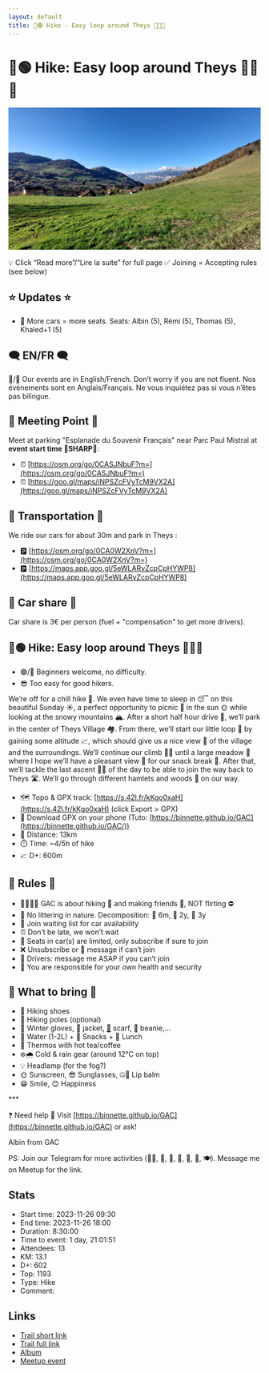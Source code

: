 ```yaml
---
layout: default
title: 🥾🟢 Hike - Easy loop around Theys 🍂🏡🍁
---
```


# 🥾🟢 Hike: Easy loop around Theys 🍂🏡🍁

![2023-11-26](../img/orig/2023-11-26.jpg)

💡 Click “Read more”/“Lire la suite” for full page ✅ Joining = Accepting rules (see below)

##  ⭐ Updates ⭐ 

* 📅 More cars = more seats. Seats: Albin (5), Rémi (5), Thomas (5), Khaled+1 (5)

##  🗨️ EN/FR 🗨️ 
🦅/🐓 Our events are in English/French. Don’t worry if you are not fluent. Nos évènements sont en Anglais/Français. Ne vous inquiétez pas si vous n’êtes pas bilingue.

## 📍 Meeting Point 📍
Meet at parking "Esplanade du Souvenir Français" near Parc Paul Mistral at **event start time 🔺SHARP🔺**:

* ⏰ [https://osm.org/go/0CASJNbuF?m=](https://osm.org/go/0CASJNbuF?m=)
* ⏰ [https://goo.gl/maps/iNPSZcFVyTcM9VX2A](https://goo.gl/maps/iNPSZcFVyTcM9VX2A)

##  🚗 Transportation 🚗 
We ride our cars for about 30m and park in Theys :

* 🅿️ [https://osm.org/go/0CA0W2XnV?m=](https://osm.org/go/0CA0W2XnV?m=)
* 🅿️ [https://maps.app.goo.gl/5eWLARvZcpCpHYWP8](https://maps.app.goo.gl/5eWLARvZcpCpHYWP8)

##  🚗 Car share 🚗 
Car share is 3€ per person (fuel + "compensation" to get more drivers).

##  🥾🟢 Hike: Easy loop around Theys 🍂🏡🍁 

* 🟢/🔵 Beginners welcome, no difficulty.
* 😎 Too easy for good hikers.

We’re off for a chill hike 🥾. We even have time to sleep in 😴 on this beautiful Sunday ☀️, a perfect opportunity to picnic 🧺 in the sun 🌞 while looking at the snowy mountains 🏔️. After a short half hour drive 🚗, we’ll park in the center of Theys Village 🏘️. From there, we’ll start our little loop 🔄 by gaining some altitude 📈, which should give us a nice view 🌄 of the village and the surroundings. We’ll continue our climb 🧗‍♂️ until a large meadow 🌳 where I hope we’ll have a pleasant view 🌼 for our snack break 🍞. After that, we’ll tackle the last ascent 🚵‍♀️ of the day to be able to join the way back to Theys 🛣️. We’ll go through different hamlets and woods 🌲 on our way.

* 🗺️ Topo & GPX track: [https://s.42l.fr/kKgo0xaH](https://s.42l.fr/kKgo0xaH) (click Export > GPX)
* 📲 Download GPX on your phone (Tuto: [https://binnette.github.io/GAC](https://binnette.github.io/GAC/))
* 📏 Distance: 13km
* ⏱️ Time: \~4/5h of hike
* 📈 D+: 600m

##  📜 Rules 📜 

* 🚶‍♀️🚶‍♂️ GAC is about hiking 🥾 and making friends 🤗, NOT flirting ⛔
* 🚮 No littering in nature. Decomposition: 🍊 6m, 🍌 2y, 🥚 3y
* 🚗 Join waiting list for car availability
* ⏰ Don’t be late, we won’t wait
* 💺 Seats in car(s) are limited, only subscribe if sure to join
* ❌ Unsubscribe or 💬 message if can’t join
* 🚗 Drivers: message me ASAP if you can’t join
* 💟 You are responsible for your own health and security

##  🎒 What to bring 🎒 

* 🥾 Hiking shoes
* 🥢 Hiking poles (optional)
* 🧤 Winter gloves, 🧥 jacket, [🧣](https://wprock.fr/t/emoji/cold-face/) scarf, 🧢 beanie,...
* 🧃 Water (1-2L) + 🍫 Snacks + 🥗 Lunch
* 🍵 Thermos with hot tea/coffee
* ❄️🌧️ Cold & rain gear (around 12°C on top)
* 💡 Headlamp (for the fog?)
* 🌞 Sunscreen, 😎 Sunglasses, 🤐🧊 Lip balm
* 😁 Smile, 😊 Happiness

\*\*\*

❓ Need help 🤔 Visit [https://binnette.github.io/GAC](https://binnette.github.io/GAC) or ask!

Albin from GAC

PS: Join our Telegram for more activities (🧗‍♀️, 🏓, 🎳, 🎲, 🎥, 🎵, 🍽️). Message me on Meetup for the link.

## Stats

- Start time: 2023-11-26 09:30
- End time: 2023-11-26 18:00
- Duration: 8:30:00
- Time to event: 1 day, 21:01:51
- Attendees: 13
- KM: 13.1
- D+: 602
- Top: 1193
- Type: Hike
- Comment: 

## Links

- [Trail short link](https://s.42l.fr/kKgo0xaH)
- [Trail full link](https://brouter.de/brouter-web/#map=14/45.3173/6.0028/1069&lonlats=5.994716,45.301435;5.996296,45.301939;6.000423,45.310021;6.01583,45.321916;6.01797,45.321119;6.0229,45.326086;6.026988,45.331156;6.033297,45.325329;6.025078,45.320666;6.010165,45.307674;5.999866,45.300867;5.994791,45.301394&profile=hiking-mountain)
- [Album](https://binnette.github.io/GacImg2023/2023-11-26-🥾🟢-Hike-Easy-loop-around-Theys-🍂🏡🍁.html)
- [Meetup event](https://www.meetup.com/grenoble-adventure-club-english-french/events/297556849/)
